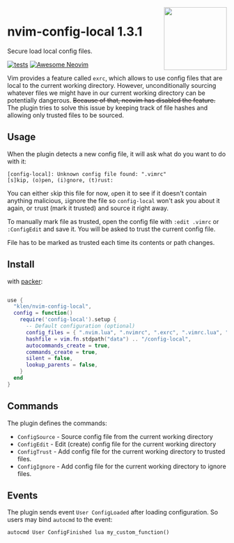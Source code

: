 <img src="https://neovim.io/logos/neovim-mark-flat.png" align="right" width="144" />

# nvim-config-local 1.3.1

Secure load local config files.

[![tests](https://github.com/klen/nvim-config-local/actions/workflows/tests.yml/badge.svg)](https://github.com/klen/nvim-config-local/actions/workflows/tests.yml)
[![Awesome Neovim](https://awesome.re/badge-flat.svg)](https://github.com/rockerBOO/awesome-neovim)

Vim provides a feature called `exrc`, which allows to use config files that are
local to the current working directory. However, unconditionally sourcing
whatever files we might have in our current working directory can be
potentially dangerous. ~~Because of that, neovim has disabled the feature.~~
The plugin tries to solve this issue by keeping track of file hashes and
allowing only trusted files to be sourced.

## Usage

When the plugin detects a new config file, it will ask what do you want to do
with it:

```
[config-local]: Unknown config file found: ".vimrc"
[s]kip, (o)pen, (i)gnore, (t)rust:
```

You can either `s`kip this file for now, `o`pen it to see if it doesn't contain
anything malicious, `i`ignore the file so `config-local` won't ask you about it
again, or `t`rust (mark it trusted) and source it right away.

To manually mark file as trusted, open the config file with `:edit .vimrc` or
`:ConfigEdit` and save it. You will be asked to trust the current config file.

File has to be marked as trusted each time its contents or path changes.

## Install

with [packer](https://github.com/wbthomason/packer.nvim):

```lua

use {
  "klen/nvim-config-local",
  config = function()
    require('config-local').setup {
      -- Default configuration (optional)
      config_files = { ".nvim.lua", ".nvimrc", ".exrc", ".vimrc.lua", ".vimrc" }, -- Config file patterns to load (lua supported)
      hashfile = vim.fn.stdpath("data") .. "/config-local",                       -- Where the plugin keeps files data
      autocommands_create = true,                                                 -- Create autocommands (VimEnter, DirectoryChanged)
      commands_create = true,                                                     -- Create commands (ConfigSource, ConfigEdit, ConfigTrust, ConfigIgnore)
      silent = false,                                                             -- Disable plugin messages (Config loaded/ignored)
      lookup_parents = false,                                                     -- Lookup config files in parent directories
    }
  end
}
```

## Commands

The plugin defines the commands:

- `ConfigSource` - Source config file from the current working directory
- `ConfigEdit` - Edit (create) config file for the current working directory
- `ConfigTrust` - Add config file for the current working directory to trusted files.
- `ConfigIgnore` - Add config file for the current working directory to ignore files.

## Events

The plugin sends event `User ConfigLoaded` after loading configuration.
So users may bind `autocmd` to the event:

```vim
autocmd User ConfigFinished lua my_custom_function()
```

